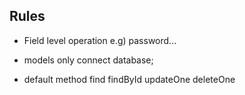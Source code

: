 ## Rules
- Field level operation e.g) password...

- models only connect database;
- default method
  find
  findById
  updateOne
  deleteOne
